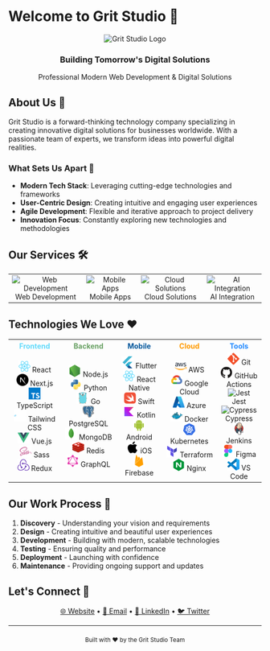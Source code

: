 # Welcome to Grit Studio 🚀

<div align="center">
  <img src="https://grit-studio.vercel.app/logo/logo.png" alt="Grit Studio Logo" width="400">
  <h3>Building Tomorrow's Digital Solutions</h3>
  <p>Professional Modern Web Development & Digital Solutions</p>
</div>

## About Us 💫

Grit Studio is a forward-thinking technology company specializing in creating innovative digital solutions for businesses worldwide. With a passionate team of experts, we transform ideas into powerful digital realities.

### What Sets Us Apart 🌟

- **Modern Tech Stack**: Leveraging cutting-edge technologies and frameworks
- **User-Centric Design**: Creating intuitive and engaging user experiences
- **Agile Development**: Flexible and iterative approach to project delivery
- **Innovation Focus**: Constantly exploring new technologies and methodologies

## Our Services 🛠️

<div align="center">
  <table>
    <tr>
      <td align="center">
        <img src="https://grit-studio.vercel.app/tech/next.svg" width="30" alt="Web Development">
        <br>Web Development
      </td>
      <td align="center">
        <img src="https://grit-studio.vercel.app/tech/flutter.svg" width="30" alt="Mobile Apps">
        <br>Mobile Apps
      </td>
      <td align="center">
        <img src="https://grit-studio.vercel.app/tech/aws.svg" width="30" alt="Cloud Solutions">
        <br>Cloud Solutions
      </td>
      <td align="center">
        <img src="https://grit-studio.vercel.app/tech/tensorflow.svg" width="30" alt="AI Integration">
        <br>AI Integration
      </td>
    </tr>
  </table>
</div>

## Technologies We Love ❤️

<div align="center">
  <table>
    <tr>
      <th align="center" width="200px">
        <div style="color: #61DAFB">Frontend</div>
      </th>
      <th align="center" width="200px">
        <div style="color: #68A063">Backend</div>
      </th>
      <th align="center" width="200px">
        <div style="color: #02569B">Mobile</div>
      </th>
      <th align="center" width="200px">
        <div style="color: #FF9900">Cloud</div>
      </th>
      <th align="center" width="200px">
        <div style="color: #2088FF">Tools</div>
      </th>
    </tr>
    <tr>
      <td align="center">
        <img src="https://raw.githubusercontent.com/devicons/devicon/master/icons/react/react-original.svg" width="24" alt="React"> React<br>
        <img src="https://raw.githubusercontent.com/devicons/devicon/master/icons/nextjs/nextjs-original.svg" width="24" alt="Next.js"> Next.js<br>
        <img src="https://raw.githubusercontent.com/devicons/devicon/master/icons/typescript/typescript-original.svg" width="24" alt="TypeScript"> TypeScript<br>
        <img src="https://raw.githubusercontent.com/devicons/devicon/master/icons/tailwindcss/tailwindcss-original-wordmark.svg" width="24" alt="Tailwind"> Tailwind CSS<br>
        <img src="https://raw.githubusercontent.com/devicons/devicon/master/icons/vuejs/vuejs-original.svg" width="24" alt="Vue.js"> Vue.js<br>
        <img src="https://raw.githubusercontent.com/devicons/devicon/master/icons/sass/sass-original.svg" width="24" alt="Sass"> Sass<br>
        <img src="https://raw.githubusercontent.com/devicons/devicon/master/icons/redux/redux-original.svg" width="24" alt="Redux"> Redux
      </td>
      <td align="center">
        <img src="https://raw.githubusercontent.com/devicons/devicon/master/icons/nodejs/nodejs-original.svg" width="24" alt="Node.js"> Node.js<br>
        <img src="https://raw.githubusercontent.com/devicons/devicon/master/icons/python/python-original.svg" width="24" alt="Python"> Python<br>
        <img src="https://raw.githubusercontent.com/devicons/devicon/master/icons/go/go-original.svg" width="24" alt="Go"> Go<br>
        <img src="https://raw.githubusercontent.com/devicons/devicon/master/icons/postgresql/postgresql-original.svg" width="24" alt="PostgreSQL"> PostgreSQL<br>
        <img src="https://raw.githubusercontent.com/devicons/devicon/master/icons/mongodb/mongodb-original.svg" width="24" alt="MongoDB"> MongoDB<br>
        <img src="https://raw.githubusercontent.com/devicons/devicon/master/icons/redis/redis-original.svg" width="24" alt="Redis"> Redis<br>
        <img src="https://raw.githubusercontent.com/devicons/devicon/master/icons/graphql/graphql-plain.svg" width="24" alt="GraphQL"> GraphQL
      </td>
      <td align="center">
        <img src="https://raw.githubusercontent.com/devicons/devicon/master/icons/flutter/flutter-original.svg" width="24" alt="Flutter"> Flutter<br>
        <img src="https://raw.githubusercontent.com/devicons/devicon/master/icons/react/react-original.svg" width="24" alt="React Native"> React Native<br>
        <img src="https://raw.githubusercontent.com/devicons/devicon/master/icons/swift/swift-original.svg" width="24" alt="Swift"> Swift<br>
        <img src="https://raw.githubusercontent.com/devicons/devicon/master/icons/kotlin/kotlin-original.svg" width="24" alt="Kotlin"> Kotlin<br>
        <img src="https://raw.githubusercontent.com/devicons/devicon/master/icons/android/android-original.svg" width="24" alt="Android"> Android<br>
        <img src="https://raw.githubusercontent.com/devicons/devicon/master/icons/apple/apple-original.svg" width="24" alt="iOS"> iOS<br>
        <img src="https://raw.githubusercontent.com/devicons/devicon/master/icons/firebase/firebase-plain.svg" width="24" alt="Firebase"> Firebase
      </td>
      <td align="center">
        <img src="https://raw.githubusercontent.com/devicons/devicon/master/icons/amazonwebservices/amazonwebservices-original-wordmark.svg" width="24" alt="AWS"> AWS<br>
        <img src="https://raw.githubusercontent.com/devicons/devicon/master/icons/googlecloud/googlecloud-original.svg" width="24" alt="Google Cloud"> Google Cloud<br>
        <img src="https://raw.githubusercontent.com/devicons/devicon/master/icons/azure/azure-original.svg" width="24" alt="Azure"> Azure<br>
        <img src="https://raw.githubusercontent.com/devicons/devicon/master/icons/docker/docker-original.svg" width="24" alt="Docker"> Docker<br>
        <img src="https://raw.githubusercontent.com/devicons/devicon/master/icons/kubernetes/kubernetes-plain.svg" width="24" alt="Kubernetes"> Kubernetes<br>
        <img src="https://raw.githubusercontent.com/devicons/devicon/master/icons/terraform/terraform-original.svg" width="24" alt="Terraform"> Terraform<br>
        <img src="https://raw.githubusercontent.com/devicons/devicon/master/icons/nginx/nginx-original.svg" width="24" alt="Nginx"> Nginx
      </td>
      <td align="center">
        <img src="https://raw.githubusercontent.com/devicons/devicon/master/icons/git/git-original.svg" width="24" alt="Git"> Git<br>
        <img src="https://raw.githubusercontent.com/devicons/devicon/master/icons/github/github-original.svg" width="24" alt="GitHub Actions"> GitHub Actions<br>
        <img src="https://cdn.jsdelivr.net/gh/devicons/devicon/icons/jest/jest-plain.svg" width="24" alt="Jest"> Jest<br>
        <img src="https://raw.githubusercontent.com/simple-icons/simple-icons/master/icons/cypress.svg" width="24" alt="Cypress"> Cypress<br>
        <img src="https://raw.githubusercontent.com/devicons/devicon/master/icons/jenkins/jenkins-original.svg" width="24" alt="Jenkins"> Jenkins<br>
        <img src="https://raw.githubusercontent.com/devicons/devicon/master/icons/figma/figma-original.svg" width="24" alt="Figma"> Figma<br>
        <img src="https://raw.githubusercontent.com/devicons/devicon/master/icons/vscode/vscode-original.svg" width="24" alt="VS Code"> VS Code
      </td>
    </tr>
  </table>
</div>

## Our Work Process 🔄

1. **Discovery** - Understanding your vision and requirements
2. **Design** - Creating intuitive and beautiful user experiences
3. **Development** - Building with modern, scalable technologies
4. **Testing** - Ensuring quality and performance
5. **Deployment** - Launching with confidence
6. **Maintenance** - Providing ongoing support and updates

## Let's Connect 🤝

<div align="center">
  <a href="https://grit-studio.vercel.app">🌐 Website</a> •
  <a href="mailto:gritstudiox@gmail.com">📧 Email</a> •
  <a href="https://linkedin.com/company/grit-studio">💼 LinkedIn</a> •
  <a href="https://twitter.com/GritStudio">🐦 Twitter</a>
</div>

---

<div align="center">
  <sub>Built with ❤️ by the Grit Studio Team</sub>
</div> 

